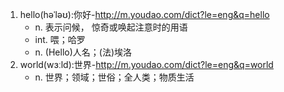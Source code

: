1. hello(həˈləʊ):你好-http://m.youdao.com/dict?le=eng&q=hello
    - n. 表示问候， 惊奇或唤起注意时的用语
    - int. 喂；哈罗
    - n. (Hello)人名；(法)埃洛
2. world(wɜːld):世界-http://m.youdao.com/dict?le=eng&q=world
    - n. 世界；领域；世俗；全人类；物质生活